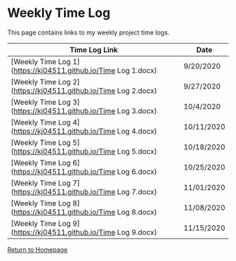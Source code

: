 # Weekly Time Log

This page contains links to my weekly project time logs. 

**Time Log Link** | **Date**
------------ | -----------
[Weekly Time Log 1](https://kj04511.github.io/Time Log 1.docx) | 9/20/2020
[Weekly Time Log 2](https://kj04511.github.io/Time Log 2.docx) | 9/27/2020
[Weekly Time Log 3](https://kj04511.github.io/Time Log 3.docx) | 10/4/2020
[Weekly Time Log 4](https://kj04511.github.io/Time Log 4.docx) | 10/11/2020
[Weekly Time Log 5](https://kj04511.github.io/Time Log 5.docx) | 10/18/2020
[Weekly Time Log 6](https://kj04511.github.io/Time Log 6.docx) | 10/25/2020
[Weekly Time Log 7](https://kj04511.github.io/Time Log 7.docx) | 11/01/2020
[Weekly Time Log 8](https://kj04511.github.io/Time Log 8.docx) | 11/08/2020
[Weekly Time Log 9](https://kj04511.github.io/Time Log 9.docx) | 11/15/2020



[Return to Homepage](https://kj04511.github.io/)
